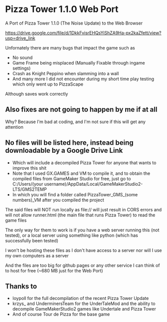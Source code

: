 # Pizza Tower 1.1.0 Web Port

A Port of Pizza Tower 1.1.0 (The Noise Update) to the Web Browser

https://drive.google.com/file/d/1DkkFvisrEHQsYiShZA9Ha-px2kaZfett/view?usp=drive_link

Unfornately there are many bugs that impact the game such as
- No sound
- Game Frame being misplaced (Manually Fixable through ingame settings)
- Crash as Knight Peppino when slamming into a wall
- And many more I did not encounter during my short time play testing which only went up to PizzaScape

Although saves work correctly

## Also fixes are not going to happen by me if at all
  
  Why? Because I'm bad at coding, and I'm not sure if this will get any attention

## No files will be listed here, instead being downloadable by a Google Drive Link
- Which will include a decompiled Pizza Tower for anyone that wants to improve this shit
- Note that I used GX.GAMES and VM to compile it, and to obtain the compiled files from GameMaker Studio for free, just go to C:/Users/(your username)/AppData/Local/GameMakerStudio2-LTS/GMS2TEMP
- In which you will find a folder called PizzaTower_GMS_(some numbers)_VM after you compiled the project

The said files will NOT run locally as file:// will just result in CORS errors and will not allow runner.html (the main file that runs Pizza Tower) to read the game files

The only way for them to work is if you have a web server running this (not tested), or a local server using something like python (which has successfully been tested)

I won't be hosting these files as I don't have access to a server nor will I use my own computers as a server

And the files are too big for github pages or any other service I can think of to host for free (~680 MB just for the Web Port)

## Thanks to
- loypoll for the full decompilation of the recent Pizza Tower Update
- krzys_ and UnderminersTeam for the UnderTaleMod and the ability to decompile GameMakerStudio2 games like Undertale and Pizza Tower
- And of course Tour de Pizza for the base game
